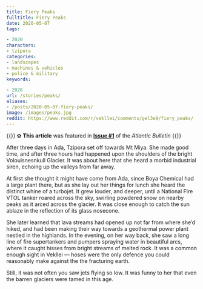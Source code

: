 ```yaml
---
title: Fiery Peaks
fulltitle: Fiery Peaks
date: 2020-05-07
tags:

- 2020
characters:
- tzipora
categories:
- landscapes
- machines & vehicles
- police & military
keywords:

- 2020
url: /stories/peaks/
aliases:
- /posts/2020-05-07-fiery-peaks/
image: /images/peaks.jpg
reddit: https://www.reddit.com/r/vekllei/comments/gel3e9/fiery_peaks/
---
```

{{<note story>}}
✿ **This article** was featured in [**Issue #1**](/news/bulletin/2020/1) of the *Atlantic Bulletin*
{{</note>}}

After three days in Ada, Tzipora set off towards Mt Miya. She made good time, and after three hours had happened upon the shoulders of the bright Volouisnesnkull Glacier. It was about here that she heard a morbid industrial siren, echoing up the valleys from far away.

At first she thought it might have come from Ada, since Boya Chemical had a large plant there, but as she lay out her things for lunch she heard the distinct whine of a turbojet. It grew louder, and deeper, until a National Fire VTOL tanker roared across the sky, swirling powdered snow on nearby peaks as it arced across the glacier. It was close enough to catch the sun ablaze in the reflection of its glass nosecone.

She later learned that lava streams had opened up not far from where she’d hiked, and had been making their way towards a geothermal power plant nestled in the highlands. In the evening, on her way back, she saw a long line of fire supertankers and pumpers spraying water in beautiful arcs, where it caught hisses from bright streams of melted rock. It was a common enough sight in Vekllei — hoses were the only defence you could reasonably make against the the fracturing earth.

Still, it was not often you saw jets flying so low. It was funny to her that even the barren glaciers were tamed in this age.
